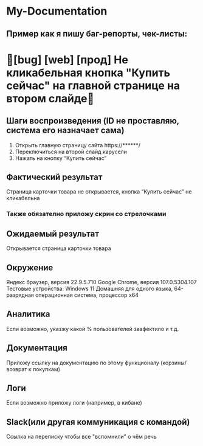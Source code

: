 # My-Documentation
## Пример как я пишу баг-репорты, чек-листы:

# 🐞[bug] [web] [прод] Не кликабельная кнопка "Купить сейчас" на главной странице на втором слайде🐞

## Шаги воспроизведения (ID не проставляю, система его назначает сама)
1. Открыть главную страницу сайта https://******/
2. Переключиться на второй слайд карусели
3. Нажать на кнопку “Купить сейчас”

## Фактический результат
Страница карточки товара не открывается, кнопка “Купить сейчас” не кликабельна
<h3><b>Также обязателно приложу скрин со стрелочками</b></h3>

## Ожидаемый результат
Открывается страница карточки товара

## Окружение
Яндекс браузер, версия 22.9.5.710
Google Chrome, версия 107.0.5304.107
Тестовые устройства:
Windows 11 Домашняя для одного языка, 64-разрядная операционная система, процессор x64

## Аналитика
Если возможно, указжу какой % пользователей заафектило и т.д.

## Документация
Приложу ссылку на документацию по этому функционалу (корзины/возврат к покупкам)

## Логи
Если возможно приложу логи (например, в кибане)

## Slack(или другая коммуникация с командой)
Cсылка на переписку чтобы все "вспомнили" о чём речь 



